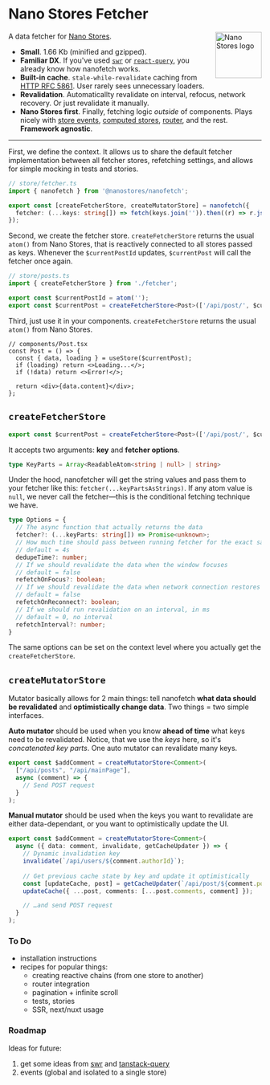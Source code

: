 # Nano Stores Fetcher

<img align="right" width="92" height="92" title="Nano Stores logo"
     src="https://nanostores.github.io/nanostores/logo.svg">

A data fetcher for [Nano Stores](https://github.com/nanostores/nanostores).

- **Small**. 1.66 Kb (minified and gzipped).
- **Familiar DX**. If you've used [`swr`](https://swr.vercel.app/) or
[`react-query`](https://react-query-v3.tanstack.com/), you already know how nanofetch
works.
- **Built-in cache**. `stale-while-revalidate` caching from 
[HTTP RFC 5861](https://tools.ietf.org/html/rfc5861). User rarely sees unnecessary
loaders.
- **Revalidation**. Automaticallty revalidate on interval, refocus, network recovery.
Or just revalidate it manually.
- **Nano Stores first**. Finally, fetching logic *outside* of components. Plays nicely
with [store events](https://github.com/nanostores/nanostores#store-events),
[computed stores](https://github.com/nanostores/nanostores#computed-stores),
[router](https://github.com/nanostores/router), and the rest. **Framework agnostic**.

---

First, we define the context. It allows us to share the default fetcher
implementation between all fetcher stores, refetching settings, and allows for
simple mocking in tests and stories.

```ts
// store/fetcher.ts
import { nanofetch } from '@nanostores/nanofetch';

export const [createFetcherStore, createMutatorStore] = nanofetch({
  fetcher: (...keys: string[]) => fetch(keys.join('')).then((r) => r.json()),
});
```

Second, we create the fetcher store. `createFetcherStore` returns the usual `atom()`
from Nano Stores, that is reactively connected to all stores passed as keys. Whenever
the `$currentPostId` updates, `$currentPost` will call the fetcher once again.

```ts
// store/posts.ts
import { createFetcherStore } from './fetcher';

export const $currentPostId = atom('');
export const $currentPost = createFetcherStore<Post>(['/api/post/', $currentPostId]);
```

Third, just use it in your components. `createFetcherStore` returns the usual
`atom()` from Nano Stores.

```tsx
// components/Post.tsx
const Post = () => {
  const { data, loading } = useStore($currentPost);
  if (loading) return <>Loading...</>;
  if (!data) return <>Error!</>;

  return <div>{data.content}</div>;
};

```

## `createFetcherStore`

```ts
export const $currentPost = createFetcherStore<Post>(['/api/post/', $currentPostId]);
```

It accepts two arguments: **key** and **fetcher options**.

```ts
type KeyParts = Array<ReadableAtom<string | null> | string>
```

Under the hood, nanofetcher will get the string values and pass them to your fetcher
like this: `fetcher(...keyPartsAsStrings)`. If any atom value is `null`, we never call
the fetcher—this is the conditional fetching technique we have.

```ts
type Options = {
  // The async function that actually returns the data
  fetcher?: (...keyParts: string[]) => Promise<unknown>;
  // How much time should pass between running fetcher for the exact same key parts
  // default = 4s
  dedupeTime?: number;
  // If we should revalidate the data when the window focuses
  // default = false
  refetchOnFocus?: boolean;
  // If we should revalidate the data when network connection restores
  // default = false
  refetchOnReconnect?: boolean;
  // If we should run revalidation on an interval, in ms
  // default = 0, no interval
  refetchInterval?: number;
}
```

The same options can be set on the context level where you actually get the
`createFetcherStore`.

## `createMutatorStore`

Mutator basically allows for 2 main things: tell nanofetch **what data should be
revalidated** and **optimistically change data**. Two things = two simple interfaces.

**Auto mutator** should be used when you know **ahead of time** what keys need to be 
revalidated. Notice, that we use the *keys* here, so it's *concatenated key parts*.
One auto mutator can revalidate many keys.

```ts
export const $addComment = createMutatorStore<Comment>(
  ["/api/posts", "/api/mainPage"],
  async (comment) => {
    // Send POST request
  }
);
```

**Manual mutator** should be used when the keys you want to revalidate are either
data-dependant, or you want to optimistically update the UI.

```ts
export const $addComment = createMutatorStore<Comment>(
  async ({ data: comment, invalidate, getCacheUpdater }) => {
    // Dynamic invalidation key
    invalidate(`/api/users/${comment.authorId}`);
    
    // Get previous cache state by key and update it optimistically
    const [updateCache, post] = getCacheUpdater(`/api/post/${comment.postId}`);
    updateCache({ ...post, comments: [...post.comments, comment] });

    // …and send POST request
  }
);
```

### To Do

- installation instructions
- recipes for popular things: 
  - creating reactive chains (from one store to another)
  - router integration
  - pagination + infinite scroll
  - tests, stories
  - SSR, next/nuxt usage

### Roadmap

Ideas for future:

1. get some ideas from [swr](https://swr.vercel.app/docs/api#options) and
[tanstack-query](https://react-query-v3.tanstack.com/)
2. events (global and isolated to a single store)
